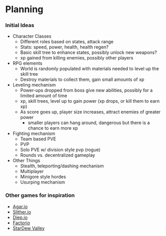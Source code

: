 # Planning


### Initial Ideas

- Character Classes
  - Different roles based on states, attack range
  - Stats: speed, power, health, health regen?
  - Basic skill tree to enhance states, possibly unlock new weapons?
  - xp gained from killing enemies, possibly other players
- RPG elements
  - World is randomly populated with materials needed to level up the skill tree
  - Destroy materials to collect them, gain small amounts of xp
- Leveling mechanism
  - Power-ups dropped from boss give new abilities, possibly for a limited amount of time
  - xp, skill trees, level up to gain power (xp drops, or kill them to earn xp)
  - As score goes up, player size increases, attract enemies of greater power
  	- smaller players can hang around, dangerous but there is a chance to earn  more xp
- Fighting mechanism
  - Team based PVE
  - PVP
  - Solo PVE w/ division style pvp (rogue)
  - Rounds vs. decentralized gameplay
- Other Things
  - Stealth, teleporting/dashing mechanism
  - Multiplayer
  - Minigore style hordes
  - Usurping mechanism


### Other games for inspiration

- [Agar.io](https://agar.io/)
- [Slither.io](http://slither.io/)
- [Diep.io](http://diep.io/)
- [Factorio](https://www.factorio.com/)
- [StarDew Valley](http://stardewvalley.net/)